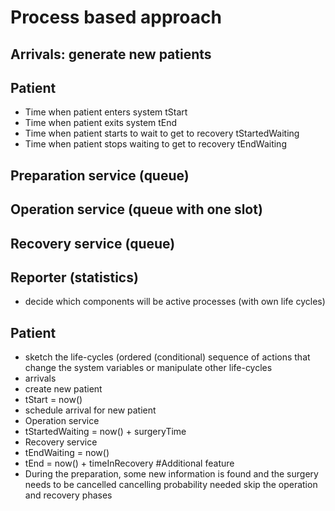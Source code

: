 # Process based approach

## Arrivals: generate new patients
## Patient
- Time when patient enters system tStart
- Time when patient exits system tEnd
- Time when patient starts to wait to get to recovery tStartedWaiting
- Time when patient stops waiting to get to recovery tEndWaiting
## Preparation service (queue)
## Operation service (queue with one slot)
## Recovery service (queue)
## Reporter (statistics)
- decide which components will be active processes (with own life cycles)
## Patient
- sketch the life-cycles (ordered (conditional) sequence of actions that change the system variables or manipulate other life-cycles
- arrivals
- create new patient 
- tStart = now()
- schedule arrival for new patient
- Operation service
- tStartedWaiting = now() + surgeryTime
- Recovery service
- tEndWaiting = now()
- tEnd = now() + timeInRecovery
#Additional feature
- During the preparation, some new information is found and the surgery needs to be cancelled
cancelling probability needed
skip the operation and recovery phases
